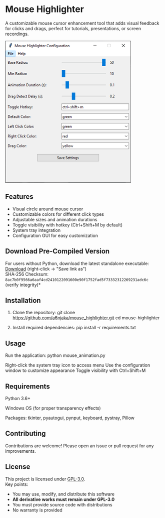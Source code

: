 # Mouse Highlighter

A customizable mouse cursor enhancement tool that adds visual feedback for clicks and drags, perfect for tutorials, presentations, or screen recordings.

![Mouse Highlighter Screenshot](./screenshot.png) <!-- Replace with your actual screenshot file -->

## Features

- Visual circle around mouse cursor
- Customizable colors for different click types
- Adjustable sizes and animation durations
- Toggle visibility with hotkey (Ctrl+Shift+M by default)
- System tray integration
- Configuration GUI for easy customization


## Download Pre-Compiled Version
For users without Python, download the latest standalone executable:<br>
[Download](./releases/download/v1.0.0/mouse_highlighter.exe) (right-click → "Save link as")<br>
SHA-256 Checksum: `8ac7b0f9566a6aaf4cd2410122091600e90f1752fad5f73332312269231adc6c` (verify integrity)*

## Installation

1. Clone the repository:
   git clone https://github.com/a6njaka/mouse_highlighter.git
   cd mouse-highlighter
   
2. Install required dependencies:
	pip install -r requirements.txt

## Usage
Run the application:
	python mouse_animation.py
	
Right-click the system tray icon to access menu
Use the configuration window to customize appearance
Toggle visibility with Ctrl+Shift+M


## Requirements
Python 3.6+

Windows OS (for proper transparency effects)

Packages: tkinter, pyautogui, pynput, keyboard, pystray, Pillow

## Contributing
Contributions are welcome! Please open an issue or pull request for any improvements.

## License
This project is licensed under [GPL-3.0](LICENSE).  
Key points:
- You may use, modify, and distribute this software
- **All derivative works must remain under GPL-3.0**
- You must provide source code with distributions
- No warranty is provided
